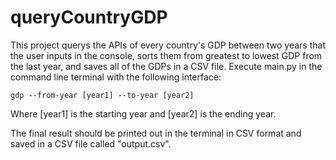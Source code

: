 # queryCountryGDP
This project querys the APIs of every country's GDP between two years that the user inputs in the console, sorts them from greatest to lowest GDP from the last year, and saves all of the GDPs in a CSV file.
Execute main.py in the command line terminal with the following interface:
```
gdp --from-year [year1] --to-year [year2]
```
Where [year1] is the starting year and [year2] is the ending year.

The final result should be printed out in the terminal in CSV format and saved in a CSV file called "output.csv".
